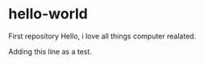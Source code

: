 # hello-world
First repository
Hello, i love all things computer realated.

Adding this line as a test.
